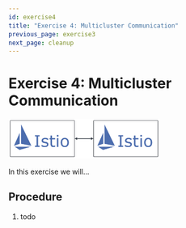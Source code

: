 ```yaml
---
id: exercise4
title: "Exercise 4: Multicluster Communication"
previous_page: exercise3
next_page: cleanup
---
```


# Exercise 4: Multicluster Communication

<img src="assets/images/multicluster.png" alt="multicluster" width="300"/>
<br />

In this exercise we will...

## Procedure

1. todo
